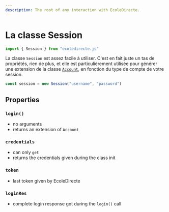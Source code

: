 ```yaml
---
description: The root of any interaction with EcoleDirecte.
---
```


# La classe Session

```javascript
import { Session } from "ecoledirecte.js"
```

La classe `Session` est assez facile à utiliser. C'est en fait juste un tas de propriétés, rien de plus, et elle est particulièrement utilisée pour générer une extension de la classe [`Account`](../accounts/account-class.md), en fonction du type de compte de votre session.

```javascript
const session = new Session("username", "password")
```

## Properties

### `login()`

* no arguments
* returns an extension of `Account`

### `credentials`

* can only `get`
* returns the credentials given during the class init

### `token`

* last token given by EcoleDirecte

### `loginRes`

* complete login response got during the `login()` call



